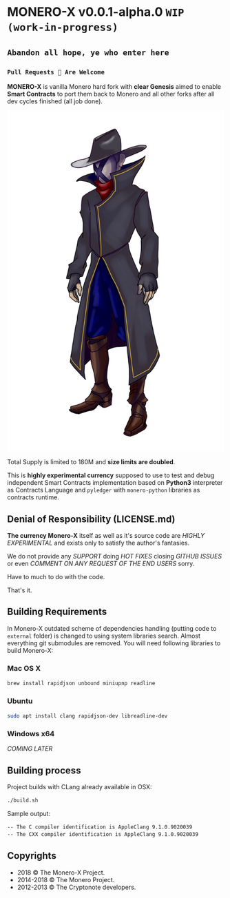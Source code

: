 # MONERO-X v0.0.1-alpha.0 `WIP (work-in-progress)`

## `Abandon all hope, ye who enter here`

### `Pull Requests 👮 Are Welcome`
 
**MONERO-X** is vanilla Monero hard fork with **clear Genesis** aimed to enable **Smart Contracts** to port them back to Monero and all other forks after all dev cycles finished (all job done).

![mr. X](./mrx.png)

Total Supply is limited to 180M and **size limits are doubled**.

This is **highly experimental currency** supposed to use to test and debug independent Smart Contracts implementation based on **Python3** interpreter as Contracts Language and `pyledger` with `monero-python` libraries as contracts runtime.

## Denial of Responsibility (LICENSE.md)

**The currency Monero-X** itself as well as it's source code are *HIGHLY EXPERIMENTAL* and exists only to satisfy the author's fantasies.

We do not provide any *SUPPORT* doing *HOT FIXES* closing *GITHUB ISSUES* or even *COMMENT ON ANY REQUEST OF THE END USERS* sorry.

Have to much to do with the code.

That's it.

## Building Requirements

In Monero-X outdated scheme of dependencies handling (putting code to `external` folder) is changed to using system
libraries search. Almost everything git submodules are removed. You will need following libraries to build Monero-X:

### Mac OS X

```bash
brew install rapidjson unbound miniupnp readline
```

### Ubuntu

```bash
sudo apt install clang rapidjson-dev libreadline-dev
```

### Windows x64

*COMING LATER*

## Building process

Project builds with CLang already available in OSX:

```bash
./build.sh
```

Sample output:

```bash
-- The C compiler identification is AppleClang 9.1.0.9020039
-- The CXX compiler identification is AppleClang 9.1.0.9020039
```

## Copyrights

- 2018 &copy; The Monero-X Project.
- 2014-2018 &copy; The Monero Project.   
- 2012-2013 &copy; The Cryptonote developers.
